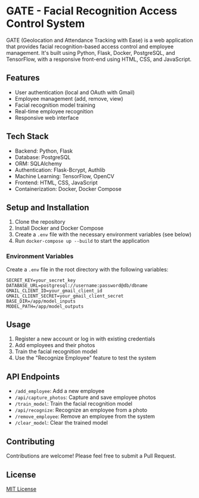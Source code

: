 # GATE - Facial Recognition Access Control System

GATE (Geolocation and Attendance Tracking with Ease) is a web application that provides facial recognition-based access control and employee management. It's built using Python, Flask, Docker, PostgreSQL, and TensorFlow, with a responsive front-end using HTML, CSS, and JavaScript.

## Features

- User authentication (local and OAuth with Gmail)
- Employee management (add, remove, view)
- Facial recognition model training
- Real-time employee recognition
- Responsive web interface

## Tech Stack

- Backend: Python, Flask
- Database: PostgreSQL
- ORM: SQLAlchemy
- Authentication: Flask-Bcrypt, Authlib
- Machine Learning: TensorFlow, OpenCV
- Frontend: HTML, CSS, JavaScript
- Containerization: Docker, Docker Compose

## Setup and Installation

1. Clone the repository
2. Install Docker and Docker Compose
3. Create a `.env` file with the necessary environment variables (see below)
4. Run `docker-compose up --build` to start the application

### Environment Variables

Create a `.env` file in the root directory with the following variables:

```
SECRET_KEY=your_secret_key
DATABASE_URL=postgresql://username:password@db/dbname
GMAIL_CLIENT_ID=your_gmail_client_id
GMAIL_CLIENT_SECRET=your_gmail_client_secret
BASE_DIR=/app/model_inputs
MODEL_PATH=/app/model_outputs
```

## Usage

1. Register a new account or log in with existing credentials
2. Add employees and their photos
3. Train the facial recognition model
4. Use the "Recognize Employee" feature to test the system

## API Endpoints

- `/add_employee`: Add a new employee
- `/api/capture_photos`: Capture and save employee photos
- `/train_model`: Train the facial recognition model
- `/api/recognize`: Recognize an employee from a photo
- `/remove_employee`: Remove an employee from the system
- `/clear_model`: Clear the trained model

## Contributing

Contributions are welcome! Please feel free to submit a Pull Request.

## License

[MIT License](LICENSE)